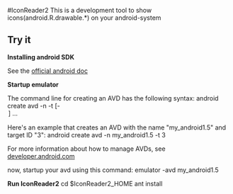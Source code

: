 #IconReader2
This is a development tool to show icons(android.R.drawable.*) on your android-system

## Try it

__Installing android SDK__

See the [official android doc](http://developer.android.com/sdk/installing.html)

__Startup emulator__

The command line for creating an AVD has the following syntax:
	android create avd -n <name> -t <targetID> [-<option> <value>] ...

Here's an example that creates an AVD with the name "my_android1.5" and target ID "3":
	android create avd -n my_android1.5 -t 3 

For more information about how to manage AVDs, see [developer.android.com](http://developer.android.com/guide/developing/tools/avd.html)

now, startup your avd using this command:
	emulator -avd my_android1.5

__Run IconReader2__
	cd $IconReader2_HOME
	ant install

